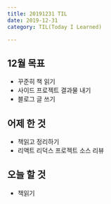 ```yaml
---
title: 20191231 TIL
date: 2019-12-31
category: TIL(Today I Learned)

---
```


## 12월 목표

- 꾸준히 책 읽기
- 사이드 프로젝트 결과물 내기
- 블로그 글 쓰기

## 어제 한 것

- 책읽고 정리하기
- 리액트 리덕스 프로젝트 소스 리뷰
  
## 오늘 할 것

- 책읽기

